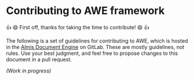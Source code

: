# Contributing to AWE framework

:+1: :smile: First off, thanks for taking the time to contribute! :smile: :+1:

The following is a set of guidelines for contributing to AWE,
which is hosted in the [Almis Document Engine](https://gitlab.com/awe-team/awe) on GitLab.
These are mostly guidelines, not rules. Use your best judgment, and feel free to propose changes to
this document in a pull request.

*(Work in progress)*